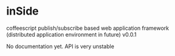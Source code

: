 inSide
======

coffeescript publish/subscribe based web application framework (distributed application environment in future) v0.0.1

No documentation yet. API is very unstable
